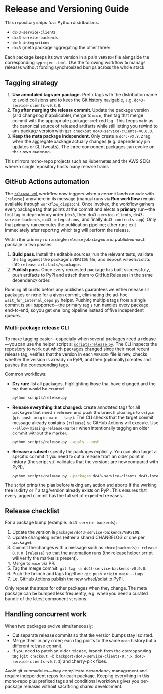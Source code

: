 # Release and Versioning Guide

This repository ships four Python distributions:

- `dc43-service-clients`
- `dc43-service-backends`
- `dc43-integrations`
- `dc43` (meta package aggregating the other three)

Each package keeps its own version in a plain `VERSION` file alongside the corresponding
`pyproject.toml`. Use the following workflow to manage releases without forcing synchronized bumps
across the whole stack.

## Tagging strategy

1. **Use annotated tags per package.** Prefix tags with the distribution name to avoid collisions
   and to keep the Git history navigable, e.g. `dc43-service-clients-v0.8.0`.
2. **Tag after merging the release commit.** Update the package version (and changelog if
   applicable), merge to `main`, then tag that merge commit with the appropriate package-prefixed
   tag. This keeps `main` as the canonical source of released artifacts while still letting you
   rewind to any package version with `git checkout dc43-service-clients-v0.8.0`.
3. **Keep the meta package independent.** Only create a `dc43-vX.Y.Z` tag when the aggregate
   package actually changes (e.g. dependency pin updates or CLI tweaks). The three component
   packages can evolve on their own cadence.

This mirrors mono-repo projects such as Kubernetes and the AWS SDKs where a single repository hosts
many release trains.

## GitHub Actions automation

The [`release.yml`](../.github/workflows/release.yml) workflow now triggers when a commit lands on
`main` with `[release]` anywhere in its message (manual runs via **Run workflow** remain available
through `workflow_dispatch`). Once invoked, the workflow gathers every package tag that points at the
commit and elects a **primary** run—the first tag in dependency order (`dc43`, then
`dc43-service-clients`, `dc43-service-backends`, `dc43-integrations`, and finally
`dc43-contracts-app`). Only that primary run executes the publication pipeline; other runs exit
immediately after reporting which tag will perform the release.

Within the primary run a single `release` job stages and publishes each package in two passes:

1. **Build pass.** Install the editable sources, run the relevant tests, validate the tag against the
   package's `VERSION` file, and deposit wheels/sdists into `release-artifacts/<package>`.
2. **Publish pass.** Once every requested package has built successfully, push artifacts to PyPI and
   attach them to GitHub Releases in the same dependency order.

Running all builds before any publishes guarantees we either release all packages or none for a given
commit, eliminating the ad-hoc `wait_for_internal_deps.py` helper. Pushing multiple tags from a single
commit is still supported—the primary tag's run handles every package end-to-end, so you get one long
pipeline instead of five independent queues.

### Multi-package release CLI

To make tagging easier—especially when several packages need a release—you can use the helper
script at [`scripts/release.py`](../scripts/release.py). The CLI inspects the repository to work out
which packages changed since their most recent release tag, verifies that the version in each
`VERSION` file is new, checks whether the version is already on PyPI, and then (optionally)
creates and pushes the corresponding tags.

Common workflows:

- **Dry run:** list all packages, highlighting those that have changed and the tag that would be
  created.

  ```bash
  python scripts/release.py
  ```

- **Release everything that changed:** create annotated tags for all packages that need a release,
  and push the branch plus tags to `origin` (`git push origin main --tags`). The CLI checks that the
  target commit message already contains `[release]` so GitHub Actions will execute. Use
  `--allow-missing-release-marker` when intentionally tagging an older commit without the marker.

  ```bash
  python scripts/release.py --apply --push
  ```

- **Release a subset:** specify the packages explicitly. You can also target a specific commit if
  you need to cut a release from an older point in history (the script still validates that the
  versions are new compared with PyPI).

  ```bash
  python scripts/release.py --packages dc43-service-clients dc43-integrations --commit <sha> --apply
  ```

The script prints the plan before taking any action and aborts if the working tree is dirty or if a
tag/version already exists on PyPI. This ensures that every tagged commit has the full set of
expected releases.

## Release checklist

For a package bump (example: `dc43-service-backends`):

1. Update the version in `packages/dc43-service-backends/VERSION`.
2. Update changelog notes (either a shared CHANGELOG or one per package).
3. Commit the changes with a message such as `chore(backends): release 0.9.0 [release]` so that the
   automation runs (the release helper script will verify the marker is present).
4. Merge to `main` via PR.
5. Tag the merge commit: `git tag -a dc43-service-backends-v0.9.0`.
6. Push the branch and tags together: `git push origin main --tags`.
7. Let GitHub Actions publish the new wheel/sdist to PyPI.

Only repeat the steps for other packages when they change. The meta package can be bumped less
frequently, e.g. when you need a curated bundle of the latest component versions.

## Handling concurrent work

When two packages evolve simultaneously:

- Cut separate release commits so that the version bumps stay isolated.
- Merge them in any order; each tag points to the same `main` history but a different release
  commit.
- If you need to patch an older release, branch from the corresponding tag (`git checkout -b
  backport/dc43-service-clients-0.7.x dc43-service-clients-v0.7.3`) and cherry-pick fixes.

Avoid git submodules—they complicate dependency management and require independent repos for each
package. Keeping everything in this mono-repo plus prefixed tags and conditional workflows gives you
per-package releases without sacrificing shared development.
